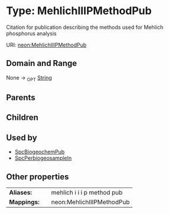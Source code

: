 
# Type: MehlichIIIPMethodPub


Citation for publication describing the methods used for Mehlich phosphorus analysis

URI: [neon:MehlichIIIPMethodPub](https://data.neonscience.org/MehlichIIIPMethodPub)


## Domain and Range

None ->  <sub>OPT</sub> [String](types/String.md)

## Parents


## Children


## Used by

 * [SpcBiogeochemPub](SpcBiogeochemPub.md)
 * [SpcPerbiogeosampleIn](SpcPerbiogeosampleIn.md)

## Other properties

|  |  |  |
| --- | --- | --- |
| **Aliases:** | | mehlich i i i p method pub |
| **Mappings:** | | neon:MehlichIIIPMethodPub |


